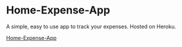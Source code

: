 # Home-Expense-App

A simple, easy to use app to track your expenses. Hosted on Heroku.

[Home-Expense-App](http://expense-log-21.herokuapp.com/)
